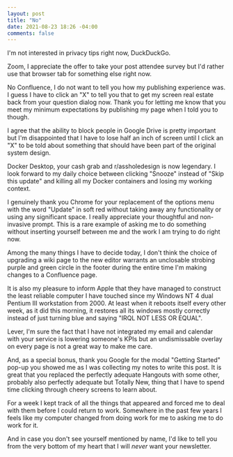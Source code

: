 ```yaml
---
layout: post
title: "No"
date: 2021-08-23 18:26 -04:00
comments: false
---
```


I'm not interested in privacy tips right now, DuckDuckGo.

Zoom, I appreciate the offer to take your post attendee survey but I'd rather use that browser tab for something else right now.

No Confluence, I do not want to tell you how my publishing experience was. I guess I have to click an "X" to tell you that to get my screen real estate back from your question dialog now. Thank you for letting me know that you meet my minimum expectations by publishing my page when I told you to though.

I agree that the ability to block people in Google Drive is pretty important but I'm disappointed that I have to lose half an inch of screen until I click an "X" to be told about something that should have been part of the original system design.

Docker Desktop, your cash grab and r/assholedesign is now legendary. I look forward to my daily choice between clicking "Snooze" instead of "Skip this update" and killing all my Docker containers and losing my working context.

I genuinely thank you Chrome for your replacement of the options menu with the word "Update" in soft red without taking away any functionality or using any significant space. I really appreciate your thoughtful and non-invasive prompt. This is a rare example of asking me to do something without inserting yourself between me and the work I am trying to do right now.

Among the many things I have to decide today, I don't think the choice of upgrading a wiki page to the new editor warrants an unclosable strobing purple and green circle in the footer during the entire time I'm making changes to a Confluence page.

It is also my pleasure to inform Apple that they have managed to construct the least reliable computer I have touched since my Windows NT 4 dual Pentium III workstation from 2000. At least when it reboots itself every other week, as it did this morning, it restores all its windows mostly correctly instead of just turning blue and saying "IRQL NOT LESS OR EQUAL".

Lever, I'm sure the fact that I have not integrated my email and calendar with your service is lowering someone's KPIs but an undismissable overlay on every page is not a great way to make me care.

And, as a special bonus, thank you Google for the modal "Getting Started" pop-up you showed me as I was collecting my notes to write this post. It is great that you replaced the perfectly adequate Hangouts with some other, probably also perfectly adequate but Totally New, thing that I have to spend time clicking through cheery screens to learn about.

For a week I kept track of all the things that appeared and forced me to deal with them before I could return to work. Somewhere in the past few years I feels like my computer changed from doing work for me to asking me to do work for it.

And in case you don't see yourself mentioned by name, I'd like to tell you from the very bottom of my heart that I will _never_ want your newsletter.